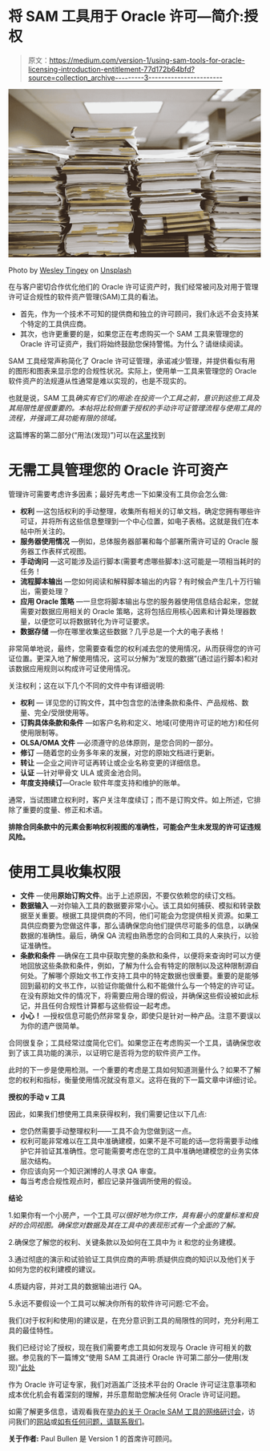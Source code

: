 # 将 SAM 工具用于 Oracle 许可—简介:授权

> 原文：<https://medium.com/version-1/using-sam-tools-for-oracle-licensing-introduction-entitlement-77d172b64bfd?source=collection_archive---------3----------------------->

![](img/4a55ebeb20d8692f66e0dccfaeadaabf.png)

Photo by [Wesley Tingey](https://unsplash.com/@wesleyphotography?utm_source=unsplash&utm_medium=referral&utm_content=creditCopyText) on [Unsplash](https://unsplash.com/s/photos/document?utm_source=unsplash&utm_medium=referral&utm_content=creditCopyText)

在与客户密切合作优化他们的 Oracle 许可证资产时，我们经常被问及对用于管理许可证合规性的软件资产管理(SAM)工具的看法。

*   首先，作为一个技术不可知的提供商和独立的许可顾问，我们永远不会支持某个特定的工具供应商。
*   其次，也许更重要的是，如果您正在考虑购买一个 SAM 工具来管理您的 Oracle 许可证资产，我们将始终鼓励您保持警惕。为什么？请继续阅读。

SAM 工具经常声称简化了 Oracle 许可证管理，承诺减少管理，并提供看似有用的图形和图表来显示您的合规性状况。实际上，使用单一工具来管理您的 Oracle 软件资产的法规遵从性通常是难以实现的，也是不现实的。

也就是说，SAM 工具*确实有它们的用途:在投资一个工具之前，意识到这些工具及其局限性是很重要的。本帖将比较侧重于授权的手动许可证管理流程与使用工具的流程，并强调工具功能有限的领域。*

这篇博客的第二部分(“用法(发现)”)可以在[这里](/@paul.bullen/using-sam-tools-for-oracle-licensing-part-ii-usage-discovery-452495e68ef6)找到

# **无需工具管理您的 Oracle 许可资产**

管理许可需要考虑许多因素；最好先考虑一下如果没有工具你会怎么做:

*   **权利** —这包括权利的手动整理，收集所有相关的订单文档，确定您拥有哪些许可证，并将所有这些信息整理到一个中心位置，如电子表格。这就是我们在本帖中所关注的。
*   **服务器使用情况** —例如，总体服务器部署和每个部署所需许可证的 Oracle 服务器工作表样式视图。
*   **手动询问** —这可能涉及运行脚本(需要考虑哪些脚本):这可能是一项相当耗时的任务！
*   **流程脚本输出** —您如何阅读和解释脚本输出的内容？有时候会产生几十万行输出，需要处理？
*   **应用 Oracle 策略** —一旦您将脚本输出与您的服务器使用信息结合起来，您就需要对数据应用相关的 Oracle 策略，这将包括应用核心因素和计算处理器数量，以便您可以将数据转化为许可证要求。
*   **数据存储** —你在哪里收集这些数据？几乎总是一个大的电子表格！

非常简单地说，最终，您需要查看您的权利减去您的使用情况，从而获得您的许可证位置。更深入地了解使用情况，这可以分解为“发现的数据”(通过运行脚本)和对该数据应用规则以构成许可证使用情况。

关注权利；这在以下几个不同的文件中有详细说明:

*   **权利** — 详见您的订购文件，其中包含您的法律条款和条件、产品规格、数量、完全/受限使用等。
*   **订购具体条款和条件** —如客户名称和定义、地域(可使用许可证的地方)和任何使用限制等。
*   **OLSA/OMA 文件** —必须遵守的总体原则，是您合同的一部分。
*   **修订** —随着您的业务多年来的发展，对您的原始文档进行更新。
*   **转让** —企业之间许可证再转让或企业名称变更的详细信息。
*   **认证** —针对甲骨文 ULA 或资金池合同。
*   **年度支持续订**—Oracle 软件年度支持和维护的账单。

通常，当试图建立权利时，客户关注年度续订；而不是订购文件。如上所述，它排除了重要的度量、修正和术语。

**排除合同条款中的元素会影响权利视图的准确性，可能会产生未发现的许可证违规风险。**

# **使用工具收集权限**

*   **文件** —使用**原始订购文件**。出于上述原因，不要仅依赖您的续订文档。
*   **数据输入** —对你输入工具的数据要非常小心。该工具如何捕获、模拟和转录数据至关重要。根据工具提供商的不同，他们可能会为您提供相关资源。如果工具供应商要为您做这件事，那么请确保您向他们提供尽可能多的信息，以确保数据的准确性。最后，确保 QA 流程由熟悉您的合同和工具的人来执行，以验证准确性。
*   **条款和条件** —确保在工具中获取完整的条款和条件，以便将来查询时可以方便地回放这些条款和条件，例如，了解为什么会有特定的限制以及这种限制源自何处。了解哪个原始文书工作支持工具中的特定数据也很重要。重要的是能够回到最初的文书工作，以验证你能做什么和不能做什么与一个特定的许可证。在没有原始文件的情况下，将需要应用合理的假设，并确保这些假设被如此标记，并且任何合规性计算都与这些假设一起考虑。
*   **小心！** —授权信息可能仍然非常复杂，即使只是针对一种产品。注意不要误以为你的遗产很简单。

合同很复杂；工具经常过度简化它们。如果您正在考虑购买一个工具，请确保您收到了该工具功能的演示，以证明它是否将为您的软件资产工作。

此时的下一步是使用检测。一个重要的考虑是工具如何知道测量什么？如果不了解您的权利和指标，衡量使用情况就没有意义。这将在我的下一篇文章中详细讨论。

**授权的手动 v 工具**

因此，如果我们想使用工具来获得权利，我们需要记住以下几点:

*   您仍然需要手动整理权利——工具不会为您做到这一点。
*   权利可能非常难以在工具中准确建模，如果不是不可能的话—您将需要手动维护它并验证其准确性。您可能需要考虑在您的工具中准确地建模您的业务实体层次结构。
*   你应该向另一个知识渊博的人寻求 QA 审查。
*   每当考虑合规性观点时，都应记录并强调所使用的假设。

**结论**

1.如果你有一个小房产，一个工具*可以很好地为你工作，具有最小的度量标准和良好的合同视图。确保您对数据及其在工具中的表现形式有一个全面的了解。*

2.确保您了解您的权利、关键条款以及如何在工具中为 it 和您的业务建模。

3.通过彻底的演示和试验验证工具供应商的声明:质疑供应商的知识以及他们关于如何为您的权利建模的建议。

4.质疑内容，并对工具的数据输出进行 QA。

5.永远不要假设一个工具可以解决你所有的软件许可问题:它不会。

我们(对于权利和使用)的建议是，在充分意识到工具的局限性的同时，充分利用工具的最佳特性。

我们已经讨论了授权，现在我们需要考虑工具如何发现与 Oracle 许可相关的数据。参见我的下一篇博文“使用 SAM 工具进行 Oracle 许可第二部分—使用(发现)”[此处](/@paul.bullen/using-sam-tools-for-oracle-licensing-part-ii-usage-discovery-452495e68ef6)

作为 Oracle 许可证专家，我们对涵盖广泛技术平台的 Oracle 许可证注意事项和成本优化机会有着深刻的理解，并乐意帮助您解决任何 Oracle 许可证问题。

如需了解更多信息，请观看我在[举办的关于 Oracle SAM 工具的网络研讨会](https://www.version1.com/webinar-sam-tool-for-oracle-license-management/)，访问我们的[网站](https://www.version1.com/it-service/software-asset-management/)或[如有任何问题，请联系我们](https://www.version1.com/contact/)。

**关于作者:**
Paul Bullen 是 Version 1 的首席许可顾问。